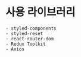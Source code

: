 # 사용 라이브러리

    - styled-components
    - styled-reset
    - react-router-dom
    - Redux Toolkit
    - Axios
